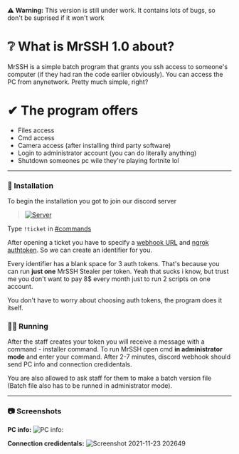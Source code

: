 ⚠ **Warning:** This version is still under work. It contains lots of bugs, so don't be suprised if it won't work

# ❔ What is MrSSH 1.0 about?
MrSSH is a simple batch program that grants you ssh access to someone's computer (if they had ran the code earlier obviously). You can access the PC from anynetwork. Pretty much simple, right?

# ✔ The program offers
- Files access
- Cmd access
- Camera access (after installing third party software)
- Login to administrator account (you can do literally anything)
- Shutdown someones pc wile they're playing fortnite lol

---

### 🧵 Installation
To begin the installation you got to join our discord server
><a href="https://discord.gg/QYxttzVd7N" rel="Discord Server">![Server](https://img.shields.io/discord/907726035099996160.svg?label=Discord&amp;colorB=7289DA)</a>

Type `!ticket` in [#commands](https://discord.com/channels/907726035099996160/907727546274168892)

After opening a ticket you have to specify a [webhook URL](https://support.discord.com/hc/en-us/articles/228383668-Intro-to-Webhooks) and [ngrok authtoken](https://dashboard.ngrok.com/signup). So we can create an identifier for you.

Every identifier has a blank space for 3 auth tokens. That's because you can run **just one** MrSSH Stealer per token. Yeah that sucks i know, but trust me you don't want to pay 8$ every month just to run 2 scripts on one account.

You don't have to worry about choosing auth tokens, the program does it itself. 

### 🏃‍♂️ Running

After the staff creates your token you will receive a message with a command - installer command.
To run MrSSH open cmd **in administrator mode** and enter your command. After 2-7 minutes, discord webhook should send PC info and connection credidentals.

You are also allowed to ask staff for them to make a batch version file (Batch file also has to be runned in administrator mode).

---

### 📷 Screenshots

**PC info:**
![PC info:](https://user-images.githubusercontent.com/74708369/143091438-e611d73b-a01b-4d70-8d91-80bfc25ce426.png)

**Connection credidentals:**
![Screenshot 2021-11-23 202649](https://user-images.githubusercontent.com/74708369/143091499-fa6b4926-9bc0-4fb3-ae87-c3a809ccddd3.png)
